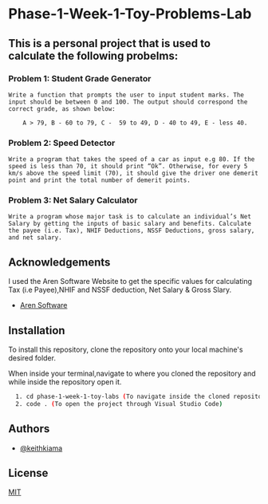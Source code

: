 
# Phase-1-Week-1-Toy-Problems-Lab

## This is a personal project that is used to calculate the following probelms:

 ### Problem 1: Student Grade Generator

    Write a function that prompts the user to input student marks. The input should be between 0 and 100. The output should correspond the correct grade, as shown below: 

        A > 79, B - 60 to 79, C -  59 to 49, D - 40 to 49, E - less 40.

 

### Problem 2: Speed Detector 

    Write a program that takes the speed of a car as input e.g 80. If the speed is less than 70, it should print “Ok”. Otherwise, for every 5 km/s above the speed limit (70), it should give the driver one demerit point and print the total number of demerit points.

    

### Problem 3: Net Salary Calculator 

    Write a program whose major task is to calculate an individual’s Net Salary by getting the inputs of basic salary and benefits. Calculate the payee (i.e. Tax), NHIF Deductions, NSSF Deductions, gross salary, and net salary. 

   


## Acknowledgements
I used the Aren Software Website to get the specific values for calculating Tax (i.e Payee),NHIF and NSSF deduction, Net Salary & Gross Slary.
 - [Aren Software](https://www.aren.co.ke/payroll/taxrates.htm)



## Installation

To install this repository, clone the repository onto your local machine's desired folder.

When inside your terminal,navigate to where you cloned the repository and while inside the repository open it.
```bash
  1. cd phase-1-week-1-toy-labs (To navigate inside the cloned repository)
  2. code . (To open the project through Visual Studio Code)
```
    
## Authors

- [@keithkiama](https://www.github.com/keithkiama)


## License

[MIT](https://choosealicense.com/licenses/mit/)

